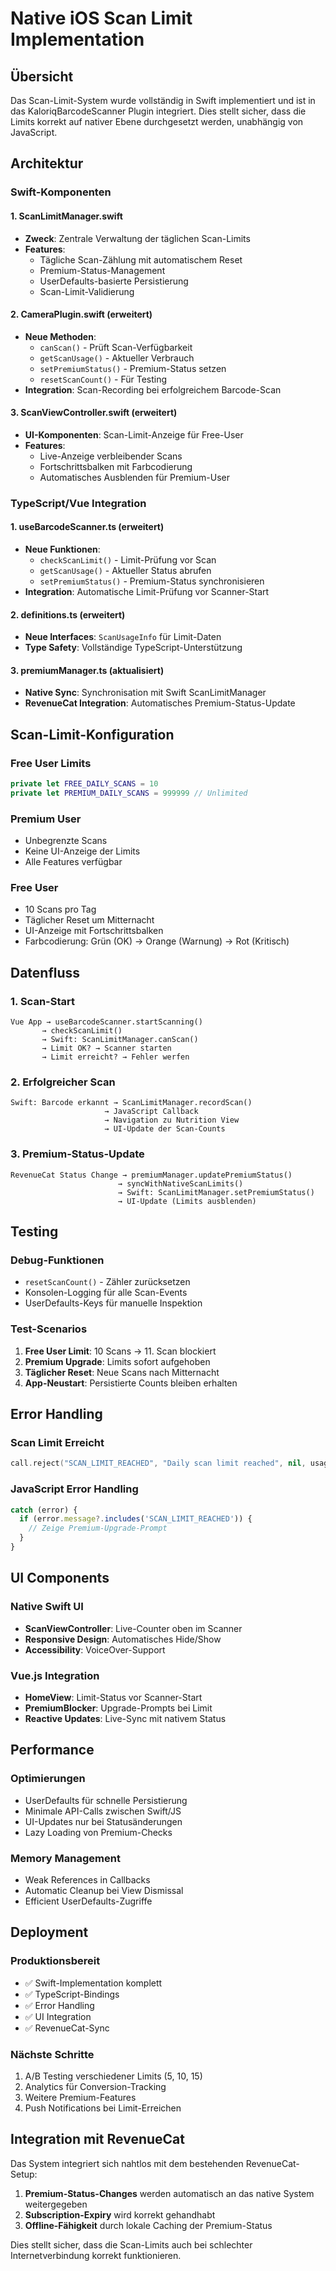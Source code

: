 # Native iOS Scan Limit Implementation

## Übersicht

Das Scan-Limit-System wurde vollständig in Swift implementiert und ist in das KaloriqBarcodeScanner Plugin integriert. Dies stellt sicher, dass die Limits korrekt auf nativer Ebene durchgesetzt werden, unabhängig von JavaScript.

## Architektur

### Swift-Komponenten

#### 1. ScanLimitManager.swift
- **Zweck**: Zentrale Verwaltung der täglichen Scan-Limits
- **Features**:
  - Tägliche Scan-Zählung mit automatischem Reset
  - Premium-Status-Management
  - UserDefaults-basierte Persistierung
  - Scan-Limit-Validierung

#### 2. CameraPlugin.swift (erweitert)
- **Neue Methoden**:
  - `canScan()` - Prüft Scan-Verfügbarkeit
  - `getScanUsage()` - Aktueller Verbrauch
  - `setPremiumStatus()` - Premium-Status setzen
  - `resetScanCount()` - Für Testing
- **Integration**: Scan-Recording bei erfolgreichem Barcode-Scan

#### 3. ScanViewController.swift (erweitert)
- **UI-Komponenten**: Scan-Limit-Anzeige für Free-User
- **Features**:
  - Live-Anzeige verbleibender Scans
  - Fortschrittsbalken mit Farbcodierung
  - Automatisches Ausblenden für Premium-User

### TypeScript/Vue Integration

#### 1. useBarcodeScanner.ts (erweitert)
- **Neue Funktionen**:
  - `checkScanLimit()` - Limit-Prüfung vor Scan
  - `getScanUsage()` - Aktueller Status abrufen
  - `setPremiumStatus()` - Premium-Status synchronisieren
- **Integration**: Automatische Limit-Prüfung vor Scanner-Start

#### 2. definitions.ts (erweitert)
- **Neue Interfaces**: `ScanUsageInfo` für Limit-Daten
- **Type Safety**: Vollständige TypeScript-Unterstützung

#### 3. premiumManager.ts (aktualisiert)
- **Native Sync**: Synchronisation mit Swift ScanLimitManager
- **RevenueCat Integration**: Automatisches Premium-Status-Update

## Scan-Limit-Konfiguration

### Free User Limits
```swift
private let FREE_DAILY_SCANS = 10
private let PREMIUM_DAILY_SCANS = 999999 // Unlimited
```

### Premium User
- Unbegrenzte Scans
- Keine UI-Anzeige der Limits
- Alle Features verfügbar

### Free User
- 10 Scans pro Tag
- Täglicher Reset um Mitternacht
- UI-Anzeige mit Fortschrittsbalken
- Farbcodierung: Grün (OK) → Orange (Warnung) → Rot (Kritisch)

## Datenfluss

### 1. Scan-Start
```
Vue App → useBarcodeScanner.startScanning()
       → checkScanLimit() 
       → Swift: ScanLimitManager.canScan()
       → Limit OK? → Scanner starten
       → Limit erreicht? → Fehler werfen
```

### 2. Erfolgreicher Scan
```
Swift: Barcode erkannt → ScanLimitManager.recordScan()
                     → JavaScript Callback
                     → Navigation zu Nutrition View
                     → UI-Update der Scan-Counts
```

### 3. Premium-Status-Update
```
RevenueCat Status Change → premiumManager.updatePremiumStatus()
                        → syncWithNativeScanLimits()
                        → Swift: ScanLimitManager.setPremiumStatus()
                        → UI-Update (Limits ausblenden)
```

## Testing

### Debug-Funktionen
- `resetScanCount()` - Zähler zurücksetzen
- Konsolen-Logging für alle Scan-Events
- UserDefaults-Keys für manuelle Inspektion

### Test-Scenarios
1. **Free User Limit**: 10 Scans → 11. Scan blockiert
2. **Premium Upgrade**: Limits sofort aufgehoben
3. **Täglicher Reset**: Neue Scans nach Mitternacht
4. **App-Neustart**: Persistierte Counts bleiben erhalten

## Error Handling

### Scan Limit Erreicht
```swift
call.reject("SCAN_LIMIT_REACHED", "Daily scan limit reached", nil, usageInfo)
```

### JavaScript Error Handling
```typescript
catch (error) {
  if (error.message?.includes('SCAN_LIMIT_REACHED')) {
    // Zeige Premium-Upgrade-Prompt
  }
}
```

## UI Components

### Native Swift UI
- **ScanViewController**: Live-Counter oben im Scanner
- **Responsive Design**: Automatisches Hide/Show
- **Accessibility**: VoiceOver-Support

### Vue.js Integration
- **HomeView**: Limit-Status vor Scanner-Start
- **PremiumBlocker**: Upgrade-Prompts bei Limit
- **Reactive Updates**: Live-Sync mit nativem Status

## Performance

### Optimierungen
- UserDefaults für schnelle Persistierung
- Minimale API-Calls zwischen Swift/JS
- UI-Updates nur bei Statusänderungen
- Lazy Loading von Premium-Checks

### Memory Management
- Weak References in Callbacks
- Automatic Cleanup bei View Dismissal
- Efficient UserDefaults-Zugriffe

## Deployment

### Produktionsbereit
- ✅ Swift-Implementation komplett
- ✅ TypeScript-Bindings
- ✅ Error Handling
- ✅ UI Integration
- ✅ RevenueCat-Sync

### Nächste Schritte
1. A/B Testing verschiedener Limits (5, 10, 15)
2. Analytics für Conversion-Tracking
3. Weitere Premium-Features
4. Push Notifications bei Limit-Erreichen

## Integration mit RevenueCat

Das System integriert sich nahtlos mit dem bestehenden RevenueCat-Setup:

1. **Premium-Status-Changes** werden automatisch an das native System weitergegeben
2. **Subscription-Expiry** wird korrekt gehandhabt
3. **Offline-Fähigkeit** durch lokale Caching der Premium-Status

Dies stellt sicher, dass die Scan-Limits auch bei schlechter Internetverbindung korrekt funktionieren.
